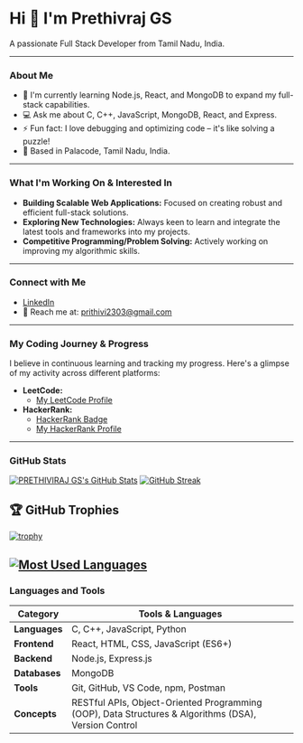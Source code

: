 # Hi 👋 I'm Prethivraj GS

A passionate Full Stack Developer from Tamil Nadu, India.

---

### About Me

* 🌱 I'm currently learning Node.js, React, and MongoDB to expand my full-stack capabilities.
* 💻 Ask me about C, C++, JavaScript, MongoDB, React, and Express.
* ⚡ Fun fact: I love debugging and optimizing code – it's like solving a puzzle!
* 📍 Based in Palacode, Tamil Nadu, India.

---

### What I'm Working On & Interested In

* **Building Scalable Web Applications:** Focused on creating robust and efficient full-stack solutions.
* **Exploring New Technologies:** Always keen to learn and integrate the latest tools and frameworks into my projects.
* **Competitive Programming/Problem Solving:** Actively working on improving my algorithmic skills.

---

### Connect with Me

* [LinkedIn](https://www.linkedin.com/in/prethivraj-gs-b42358307/)
* 📧 Reach me at: prithivi2303@gmail.com

---

### My Coding Journey & Progress

I believe in continuous learning and tracking my progress. Here's a glimpse of my activity across different platforms:

* **LeetCode:**
    * [My LeetCode Profile](https://leetcode.com/u/6QWLrIZgOg/)
* **HackerRank:**
    * [HackerRank Badge](https://www.hackerrank.com/profile/prithivi2303)
    * [My HackerRank Profile](https://www.hackerrank.com/profile/prithivi2303)

---

### GitHub Stats

[![PRETHIVIRAJ GS's GitHub Stats](https://github-readme-stats.vercel.app/api?username=PrethivrajGS&show_icons=true&theme=dracula)](https://github.com/PrethivrajGS)
[![GitHub Streak](https://streak-stats.demolab.com/?user=PrethivrajGS)](https://git.io/streak-stats)

## 🏆 GitHub Trophies
[![trophy](https://github-profile-trophy.vercel.app/?username=PrethivrajGS&theme=onedark)](https://github.com/ryo-ma/github-profile-trophy)

[![Most Used Languages](https://github-readme-stats.vercel.app/api/top-langs/?username=PrethivrajGS&layout=compact&theme=dracula)](https://github.com/PrethivrajGS)
---

### Languages and Tools

| Category       | Tools & Languages                                                                                                                                   |
|--------------  |-----------------------------------------------------------------------------------------------------------------------------------------------------|
| **Languages**  | C, C++, JavaScript, Python                                                                                                                            |
| **Frontend**   | React, HTML, CSS, JavaScript (ES6+)                                                                                                                   |
| **Backend**    | Node.js, Express.js                                                                                                                                    |
| **Databases**  | MongoDB                                                                                                                                               |
| **Tools**      | Git, GitHub, VS Code, npm, Postman                                                                                                                       |
| **Concepts**   | RESTful APIs, Object-Oriented Programming (OOP), Data Structures & Algorithms (DSA), Version Control                                                  | 
